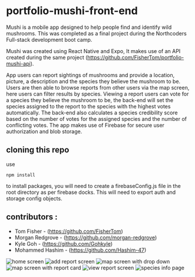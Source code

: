 # portfolio-mushi-front-end

Mushi is a mobile app designed to help people find and identify wild mushrooms. This was completed as a final project during the Northcoders Full-stack development boot camp.

Mushi was created using React Native and Expo, It makes use of an API created during the same project (https://github.com/FisherTom/portfolio-mushi-api).

App users can report sightings of mushrooms and provide a location, picture, a description and the species they believe the mushroom to be.
Users are then able to browse reports from other users via the map screen, here users can filter results by species.
Viewing a report users can vote for a species they believe the mushroom to be, the back-end will set the species assigned to the report to the species with the highest votes automatically.
The back-end also calculates a species credibility score based on the number of votes for the assigned species and the number of conflicting votes.
The app makes use of Firebase for secure user authorization and blob storage.

## cloning this repo

use

```
npm install
```

to install packages, you will need to create a firebaseConfig.js file in the root directory as per firebase docks. This will need to export auth and storage config objects.

## contributors :

- Tom Fisher - (https://github.com/FisherTom)
- Morgan Redgrove - (https://github.com/morgan-redgrove)
- Kyle Goh - (https://github.com/Gohkyle)
- Mohammed Hashim - (https://github.com/Hashim-47)

![home screen](https://github.com/FisherTom/portfolio-mushi-front-end/blob/main/screenshots/Screenshot_20230308-111907.jpg?raw=true)
![add report screen](https://github.com/FisherTom/portfolio-mushi-front-end/blob/main/screenshots/Screenshot_20230308-111819.jpg?raw=true)
![map screen with drop down](https://github.com/FisherTom/portfolio-mushi-front-end/blob/main/screenshots/Screenshot_20230308-111854.jpg?raw=true)
![map screen with report card](https://github.com/FisherTom/portfolio-mushi-front-end/blob/main/screenshots/Screenshot_20230308-112027.jpg?raw=true)
![view report screen](https://github.com/FisherTom/portfolio-mushi-front-end/blob/main/screenshots/Screenshot_20230308-112038.jpg?raw=true)
![species info page](https://github.com/FisherTom/portfolio-mushi-front-end/blob/main/screenshots/Screenshot_20230308-111914.jpg?raw=true)

```

```
